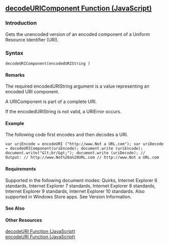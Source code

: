 ## [decodeURIComponent Function (JavaScript)](decodeURIComponent-Function.html)

### Introduction 

 Gets the unencoded version of an encoded component of a Uniform Resource Identifier (URI).

### Syntax 

```
decodeURIComponent(encodedURIString )
```

#### Remarks 

<div id="languageReferenceRemarksSection" class="section" name="collapseableSection" style="">
  <p xmlns:util="util">
    The required <span class="parameter" sdata="paramReference">encodedURIString</span> argument is a value representing an encoded URI component.
  </p>
  <p xmlns:util="util">
    A URIComponent is part of a complete URI.
  </p>
  <p xmlns:util="util">
    If the <span class="parameter" sdata="paramReference">encodedURIString</span> is not valid, a URIError occurs.
  </p>
</div>

#### Example 

<p xmlns:util="util">
  The following code first encodes and then decodes a URI.
</p>

```
var uriEncode = encodeURI ("http://www.Not a URL.com"); var uriDecode = decodeURIComponent(uriEncode); document.write (uriEncode); document.write("&lt;br/&gt;"); document.write (uriDecode); //
Output: // http://www.Not%20a%20URL.com // http://www.Not a URL.com
```

#### Requirements 

<div id="requirementsTitleSection" class="section" name="collapseableSection" style="">
  <p xmlns:util="util"></p>
  <p>
    Supported in the following document modes: Quirks, Internet Explorer 6 standards, Internet Explorer 7 standards, Internet Explorer 8 standards, Internet Explorer 9 standards, Internet Explorer 10
    standards. Also supported in Windows Store apps. See Version Information.
  </p>
</div>

#### See Also 

<div id="seeAlsoSection" class="section" name="collapseableSection" style="">
  <h4 class="subHeading">
    Other Resources
  </h4>
  <div class="seeAlsoStyle">
    <span sdata="link" xmlns:util="util"><a href="af6c81dc-10f4-4243-a7ce-d18ae3ea0fb8.htm">decodeURI Function (JavaScript)</a></span>
  </div>
  <div class="seeAlsoStyle">
    <span sdata="link" xmlns:util="util"><a href="17bab5a2-bcd4-46c2-8b52-b2b5a0ed98a3.htm">encodeURI Function (JavaScript)</a></span>
  </div>
</div>

